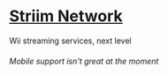 # [Striim Network](https://striim.xyz)
Wii streaming services, next level
###### Mobile support isn't great at the moment
